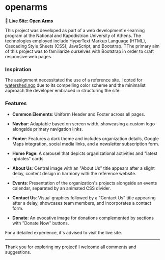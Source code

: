 # openarms
🔗 **[Live Site: Open Arms](https://nikosdiakonis.github.io/openarms/)**

This project was developed as part of a web development e-learning program at the National and Kapodistrian University of Athens. The technologies employed include HyperText Markup Language (HTML), Cascading Style Sheets (CSS), JavaScript, and Bootstrap. TThe primary aim of this project was to familiarize ourselves with Bootstrap in order to craft responsive web pages.

### Inspiration

The assignment necessitated the use of a reference site. I opted for [watershed.ngo](https://watershed.ngo) due to its compelling color scheme and the minimalist approach the developer embraced in structuring the site.

### Features

- **Common Elements**: Uniform Header and Footer across all pages.
  
- **Navbar**: Adaptable based on screen width, showcasing a custom logo alongside primary navigation links.
  
- **Footer**: Features a dark theme and includes organization details, Google Maps integration, social media links, and a newsletter subscription form.
  
- **Home Page**: A carousel that depicts organizational activities and "latest updates" cards.
  
- **About Us**: Central image with an "About Us" title appears after a slight delay, content design in harmony with the reference website.
  
- **Events**: Presentation of the organization's projects alongside an events calendar, separated by an animated CSS divider.
  
- **Contact Us**: Visual graphics followed by a "Contact Us" title appearing after a delay, showcases team members, and incorporates a contact form.
  
- **Donate**: An evocative image for donations complemented by sections with "Donate Now" buttons.

For a detailed experience, it's advised to visit the live site.

---

Thank you for exploring my project! I welcome all comments and suggestions.

